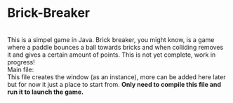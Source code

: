 # Brick-Breaker
<br> This is a simpel game in Java. Brick breaker, you might know, is a game where a paddle bounces a ball towards bricks and when colliding removes it and gives a certain amount of points. This is not yet complete, work in progress!
<br>
Main file:<br>This file creates the window (as an instance), more can be added here later but for now it just a place to start from. **Only need to compile this file and run it to launch the game.**
